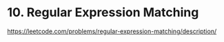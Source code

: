 # 10. Regular Expression Matching

https://leetcode.com/problems/regular-expression-matching/description/